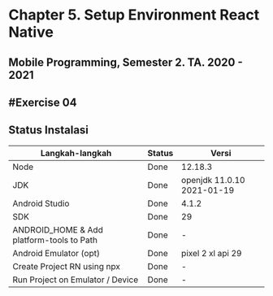 # Chapter 5. Setup Environment React Native

## Mobile Programming, Semester 2. TA. 2020 - 2021

## #Exercise 04


## Status Instalasi

| Langkah-langkah                           | Status | Versi                       |
| ----------------------------------------- | ------ | --------------------------- |
| Node                                      | Done   | 12.18.3                     |
| JDK                                       | Done   | openjdk  11.0.10 2021-01-19 |
| Android Studio                            | Done   | 4.1.2                       |
| SDK                                       | Done   | 29                          |
| ANDROID_HOME & Add platform-tools to Path | Done   | -                           |
| Android Emulator (opt)                    | Done   | pixel 2 xl api 29           |
| Create Project RN using npx               | Done   | -                           |
| Run Project on Emulator / Device          | Done   | -                           |


